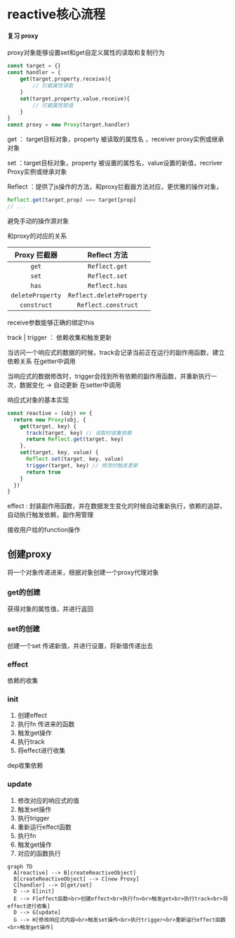 # reactive核心流程

#### 复习 proxy

proxy对象能够设置set和get自定义属性的读取和复制行为

```ts
const target = {}
const handler = {
	get(target,property,receive){
		// 拦截属性读取
	}
	set(target,property,value,receive){
		// 拦截属性赋值
	}
}
const proxy = new Proxy(target,handler)
```

get ： target目标对象，property 被读取的属性名 ，receiver proxy实例或继承对象

set ：target目标对象，property 被设置的属性名，value设置的新值，recriver Proxy实例或继承对象

Reflect ：提供了js操作的方法，和proxy拦截器方法对应，更优雅的操作对象，

```ts
Reflect.get(target,prop) === target[prop]
// ...
```

避免手动的操作源对象

和proxy的对应的关系

| **Proxy 拦截器** |     **Reflect 方法**     |
| :--------------: | :----------------------: |
|      `get`       |      `Reflect.get`       |
|      `set`       |      `Reflect.set`       |
|      `has`       |      `Reflect.has`       |
| `deleteProperty` | `Reflect.deleteProperty` |
|   `construct`    |   `Reflect.construct`    |

receive参数能够正确的绑定this

track | trigger ： 依赖收集和触发更新

当访问一个响应式的数据的时候，track会记录当前正在运行的副作用函数，建立依赖关系 
在getter中调用

当响应式的数据修改时，trigger会找到所有依赖的副作用函数，并重新执行一次，数据变化 -> 自动更新
在setter中调用

响应式对象的基本实现

```ts
const reactive = (obj) => {
  return new Proxy(obj, {
    get(target, key) {
      track(target, key) // 读取时收集依赖
      return Reflect.get(target, key)
    },
    set(target, key, value) {
      Reflect.set(target, key, value)
      trigger(target, key) // 修改时触发更新
      return true
    }
  })
}
```

effect : 封装副作用函数，并在数据发生变化的时候自动重新执行，依赖的追踪，自动执行触发依赖，副作用管理

接收用户给的function操作 



## 创建proxy

将一个对象传递进来，根据对象创建一个proxy代理对象

### get的创建

获得对象的属性值，并进行返回

### set的创建

创建一个set 传递新值，并进行设置，将新值传递出去

### effect

依赖的收集

### init

1. 创建effect 
2. 执行fn 传进来的函数
3. 触发get操作
4. 执行track
5. 将effect进行收集

dep收集依赖

### update

1. 修改对应的响应式的值
2. 触发set操作
3. 执行trigger
4. 重新运行effect函数
5. 执行fn
6. 触发get操作
7. 对应的函数执行

```mermaid
graph TD
  A[reactive] --> B[createReactiveObject]
  B[createReactiveObject] --> C[new Proxy]
  C[handler] --> D[get/set]
  D --> E[init]
  E --> F[effect函数<br>创建effect<br>执行fn<br>触发get<br>执行track<br>将effect进行收集]
  D --> G[update]
  G --> H[修改响应式内容<br>触发set操作<br>执行trigger<br>重新运行effect函数<br>触发get操作]
```

